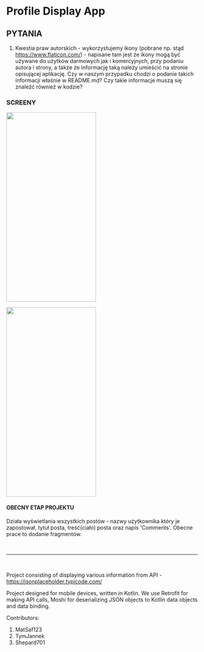 # Profile Display App

## PYTANIA

1. Kwestia praw autorskich - wykorzystujemy ikony (pobrane np. stąd https://www.flaticon.com/) - napisane tam jest że ikony mogą być używane do użytków darmowych jak i komercyjnych, przy podaniu autora i strony, a także że informację taką należy umieścić na stronie opisującej aplikację. Czy w naszym przypadku chodzi o podanie takich informacji właśnie w README.md? Czy takie informacje muszą się znaleźć również w kodzie?

### SCREENY
<img src = "https://camo.githubusercontent.com/d228a3986948524a23d811ac1275d52a74e37153/68747470733a2f2f692e696d6775722e636f6d2f34556e726e63742e6a7067"
data-canonical-src = "https://i.imgur.com/4Unrnct.jpg" width="236" height="500" />

<img src = "https://camo.githubusercontent.com/bf180b84a96771e2bd1b7ccf59e4c2478d2d8403/68747470733a2f2f692e696d6775722e636f6d2f565558785977372e6a7067"
data-canonical-src = "https://i.imgur.com/VUXxYw7.jpg" width="236" height="500" />


#### OBECNY ETAP PROJEKTU

Działa wyświetlania wszystkich postów - nazwy użytkownika który je zapostował, tytuł posta, treść(ciało) posta oraz napis 'Comments'. Obecne prace to dodanie fragmentów.

<br /><hr /><br />


Project consisting of displaying various information from API - https://jsonplaceholder.typicode.com/

Project designed for mobile devices, written in Kotlin.
We use Retrofit for making API calls, Moshi for deserializing JSON objects to Kotlin data objects and data binding.

Contributors:
1. MatSaf123
2. TymJannek
3. Shepard701
